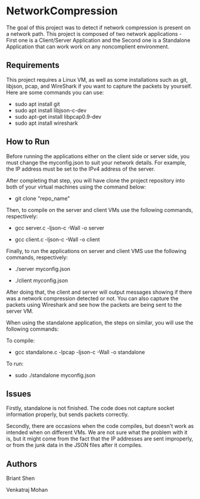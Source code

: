 # NetworkCompression

The goal of this project was to detect if network compression is present on a network path. This project is composed of two network applications - First one is a Client/Server Application and the Second one is a Standalone Application that can work work on any noncomplient environment.

## Requirements

This project requires a Linux VM, as well as some installations such as git, libjson, pcap, and WireShark if you want to capture the packets by yourself.
Here are some commands you can use:
* sudo apt install git
* sudo apt install libjson-c-dev
* sudo apt-get install libpcap0.9-dev
* sudo apt install wireshark


## How to Run 

Before running the applications either on the client side or server side, you must change the myconfig.json to suit your network details. For example, the IP address must be set to the IPv4 address of the server. 

After completing that step, you will have clone the project repository into both of your virtual machines using the command below:

* git clone "repo_name"

Then, to compile on the server and client VMs use the following commands, respectively: 

* gcc server.c -ljson-c -Wall -o server

* gcc client.c -ljson-c -Wall -o client


Finally, to run the applications on server and client VMS use the following commands, respectively:

* ./server myconfig.json 

* ./client myconfig.json 

After doing that, the client and server will output messages showing if there was a network compression detected or not.
You can also capture the packets using Wireshark and see how the packets are being sent to the server VM.

When using the standalone application, the steps on similar, you will use the following commands:

To compile:

* gcc standalone.c -lpcap -ljson-c -Wall -o standalone

To run:

* sudo ./standalone myconfig.json 

## Issues

Firstly, standalone is not finished. The code does not capture socket information properly, but sends packets correctly. 

Secondly, there are occasions when the code compiles, but doesn't work as intended when on different VMs. We are not sure what the problem with it is, but it might come from the fact that the IP addresses are sent improperly, or from the junk data in the JSON files after it compiles.

## Authors
Briant Shen

Venkatraj Mohan
